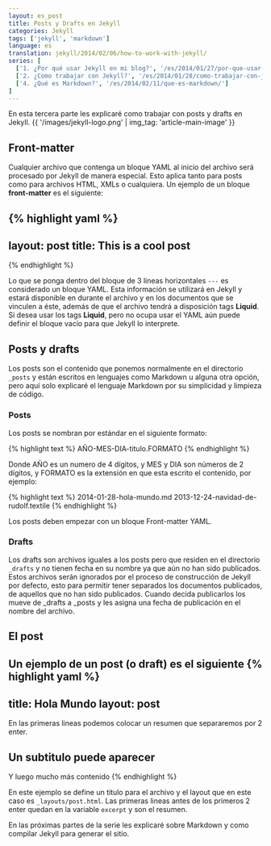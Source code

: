 ```yaml
---
layout: es_post
title: Posts y Drafts en Jekyll
categories: Jekyll
tags: ['jekyll', 'markdown']
language: es
translation: jekyll/2014/02/06/how-to-work-with-jekyll/
series: [
  ['1. ¿Por qué usar Jekyll en mi blog?', '/es/2014/01/27/por-que-usar-jekyll-en-mi-blog/'],
  ['2. ¿Como trabajar con Jekyll?', '/es/2014/01/28/como-trabajar-con-jekyll/'],
  ['4. ¿Qué es Markdown?', '/es/2014/02/11/que-es-markdown/']
]
---
```

En esta tercera parte les explicaré como trabajar con posts y drafts en Jekyll.
{{ '/images/jekyll-logo.png' | img_tag: 'article-main-image' }}

## Front-matter
Cualquier archivo que contenga un bloque YAML al inicio del archivo será procesado por Jekyll de manera especial.
Esto aplica tanto para posts como para archivos HTML, XMLs o cualquiera.
Un ejemplo de un bloque __front-matter__ es el siguiente:

{% highlight yaml %}
---
layout: post
title: This is a cool post
---
{% endhighlight %}

Lo que se ponga dentro del bloque de 3 lineas horizontales `---` es considerado un bloque YAML.
Esta información se utilizará en Jekyll y estará disponible en durante el archivo y en los documentos que se vinculen a éste, además de que el archivo tendrá a disposición tags __Liquid__.
Si desea usar los tags __Liquid__, pero no ocupa usar el YAML aún puede definir el bloque vacío para que Jekyll lo interprete.

## Posts y drafts
Los posts son el contenido que ponemos normalmente en el directorio `_posts` y están escritos en lenguajes como Markdown u alguna otra opción, pero aquí solo explicaré el lenguaje Markdown por su simplicidad y limpieza de código.

### Posts
Los posts se nombran por estándar en el siguiente formato:

{% highlight text %}
AÑO-MES-DIA-titulo.FORMATO
{% endhighlight %}

Donde AÑO es un numero de 4 dígitos, y MES y DIA son números de 2 dígitos, y FORMATO es la extensión en que esta escrito el contenido, por ejemplo:

{% highlight text %}
2014-01-28-hola-mundo.md
2013-12-24-navidad-de-rudolf.textile
{% endhighlight %}

Los posts deben empezar con un bloque Front-matter YAML.

### Drafts
Los drafts son archivos iguales a los posts pero que residen en el directorio `_drafts` y no tienen fecha en su nombre ya que aún no han sido publicados.
Estos archivos serán ignorados por el proceso de construcción de Jekyll por defecto, esto para permitir tener separados los documentos publicados, de aquellos que no han sido publicados.
Cuando decida publicarlos los mueve de _drafts a _posts y les asigna una fecha de publicación en el nombre del archivo.

## El post
Un ejemplo de un post (o draft) es el siguiente
{% highlight yaml %}
---
title: Hola Mundo
layout: post
---
En las primeras lineas podemos colocar un resumen que separaremos por 2 enter.

## Un subtitulo puede aparecer
Y luego mucho más contenido
{% endhighlight %}

En este ejemplo se define un titulo para el archivo y el layout que en este caso es `_layouts/post.html`.
Las primeras lineas antes de los primeros 2 enter quedan en la variable `excerpt` y son el resumen.

En las próximas partes de la serie les explicaré sobre Markdown y como compilar Jekyll para generar el sitio.
